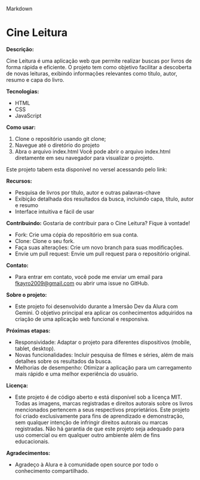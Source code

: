 Markdown
# Cine Leitura 

**Descrição:**

Cine Leitura é uma aplicação web que permite realizar buscas por livros de forma rápida e eficiente. O projeto tem como objetivo facilitar a descoberta de novas leituras, exibindo informações relevantes como título, autor, resumo e capa do livro.

**Tecnologias:**
* HTML
* CSS
* JavaScript

**Como usar:**
1. Clone o repositório usando git clone;
2. Navegue até o diretório do projeto
3. Abra o arquivo index.html Você pode abrir o arquivo index.html diretamente em seu navegador para visualizar o projeto.

Este projeto tabem esta disponivel no versel acessando pelo link:

**Recursos:**

* Pesquisa de livros por título, autor e outras palavras-chave
* Exibição detalhada dos resultados da busca, incluindo capa, título, autor e resumo
* Interface intuitiva e fácil de usar

**Contribuindo:**
Gostaria de contribuir para o Cine Leitura? Fique à vontade!

* Fork: Crie uma cópia do repositório em sua conta.
* Clone: Clone o seu fork.
* Faça suas alterações: Crie um novo branch para suas modificações.
* Envie um pull request: Envie um pull request para o repositório original.

**Contato:**
* Para entrar em contato, você pode me enviar um email para fkayro2009@gmail.com ou abrir uma issue no GitHub.

**Sobre o projeto:**
* Este projeto foi desenvolvido durante a Imersão Dev da Alura com Gemini. O objetivo principal era aplicar os conhecimentos adquiridos na criação de uma aplicação web funcional e responsiva.

**Próximas etapas:**

* Responsividade: Adaptar o projeto para diferentes dispositivos (mobile, tablet, desktop).
* Novas funcionalidades: Incluir pesquisa de filmes e séries, além de mais detalhes sobre os resultados da busca.
* Melhorias de desempenho: Otimizar a aplicação para um carregamento mais rápido e uma melhor experiência do usuário.

**Licença:**
* Este projeto é de código aberto e está disponível sob a licença MIT. Todas as imagens, marcas registradas e direitos autorais sobre os livros mencionados pertencem a seus respectivos proprietários. Este projeto foi criado exclusivamente para fins de aprendizado e demonstração, sem qualquer intenção de infringir direitos autorais ou marcas registradas. Não há garantia de que este projeto seja adequado para uso comercial ou em qualquer outro ambiente além de fins educacionais.

**Agradecimentos:**
* Agradeço à Alura e à comunidade open source por todo o conhecimento compartilhado.
